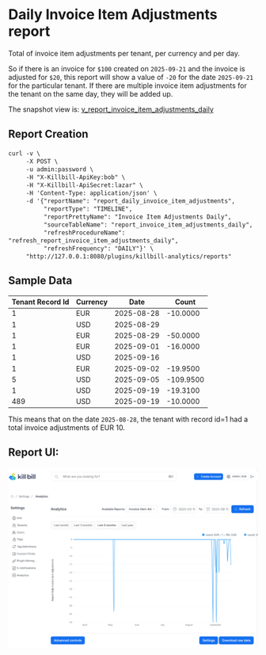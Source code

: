 # Daily Invoice Item Adjustments report

Total of  invoice item adjustments per tenant, per currency and per day.

So if there is an invoice for `$100` created on `2025-09-21` and the invoice is adjusted for `$20`, this report will show a value of `-20` for the date `2025-09-21` for the particular tenant. If there are multiple invoice item adjustments for the tenant on the same day, they will be added up.

The snapshot view is: [v_report_invoice_item_adjustments_daily](v_report_invoice_item_adjustments_daily.ddl)

## Report Creation

```
curl -v \
     -X POST \
     -u admin:password \
     -H "X-Killbill-ApiKey:bob" \
     -H "X-Killbill-ApiSecret:lazar" \
     -H 'Content-Type: application/json' \
     -d '{"reportName": "report_daily_invoice_item_adjustments",
          "reportType": "TIMELINE",
          "reportPrettyName": "Invoice Item Adjustments Daily",
          "sourceTableName": "report_invoice_item_adjustments_daily",
          "refreshProcedureName": "refresh_report_invoice_item_adjustments_daily",
          "refreshFrequency": "DAILY"}' \
     "http://127.0.0.1:8080/plugins/killbill-analytics/reports"
```

## Sample Data

| Tenant Record Id | Currency | Date       | Count     |
|------------------|----------|------------|-----------|
| 1                | EUR      | 2025-08-28 | -10.0000  |
| 1                | USD      | 2025-08-29 |           |
| 1                | EUR      | 2025-08-29 | -50.0000  |
| 1                | EUR      | 2025-09-01 | -16.0000  |
| 1                | USD      | 2025-09-16 |           |
| 1                | EUR      | 2025-09-02 | -19.9500  |
| 5                | USD      | 2025-09-05 | -109.9500 |
| 1                | USD      | 2025-09-19 | -19.3100  |
| 489              | USD      | 2025-09-19 | -10.0000  |

This means that on the date `2025-08-28`, the tenant with record id=1 had a total invoice adjustments of EUR 10.

## Report UI:

![invoice_item_adjustments_daily.png](invoice_item_adjustments_daily.png)